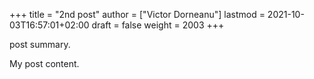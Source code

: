 +++
title = "2nd post"
author = ["Victor Dorneanu"]
lastmod = 2021-10-03T16:57:01+02:00
draft = false
weight = 2003
+++

post summary.

<!--more-->

My post content.
